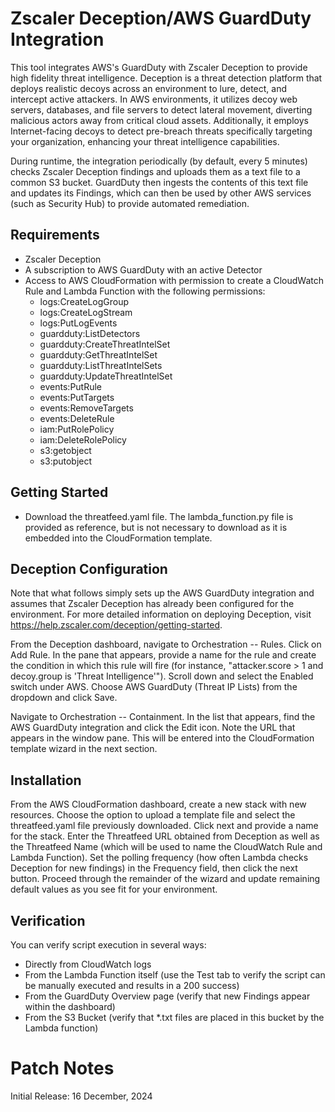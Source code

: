 # Zscaler Deception/AWS GuardDuty Integration

This tool integrates AWS's GuardDuty with Zscaler Deception to provide high fidelity threat intelligence. Deception is a threat detection platform that deploys realistic decoys across an environment to lure, detect, and intercept active attackers. In AWS environments, it utilizes decoy web servers, databases, and file servers to detect lateral movement, diverting malicious actors away from critical cloud assets. Additionally, it employs Internet-facing decoys to detect pre-breach threats specifically targeting your organization, enhancing your threat intelligence capabilities.

During runtime, the integration periodically (by default, every 5 minutes) checks Zscaler Deception findings and uploads them as a text file to a common S3 bucket. GuardDuty then ingests the contents of this text file and updates its Findings, which can then be used by other AWS services (such as Security Hub) to provide automated remediation.

## Requirements
- Zscaler Deception
- A subscription to AWS GuardDuty with an active Detector
- Access to AWS CloudFormation with permission to create a CloudWatch Rule and Lambda Function with the following permissions:
    - logs:CreateLogGroup
    - logs:CreateLogStream
    - logs:PutLogEvents
    - guardduty:ListDetectors
    - guardduty:CreateThreatIntelSet
    - guardduty:GetThreatIntelSet
    - guardduty:ListThreatIntelSets
    - guardduty:UpdateThreatIntelSet
    - events:PutRule
    - events:PutTargets
    - events:RemoveTargets
    - events:DeleteRule
    - iam:PutRolePolicy
    - iam:DeleteRolePolicy
    - s3:getobject
    - s3:putobject

## Getting Started
- Download the threatfeed.yaml file. The lambda_function.py file is provided as reference, but is not necessary to download as it is embedded into the CloudFormation template.

## Deception Configuration
Note that what follows simply sets up the AWS GuardDuty integration and assumes that Zscaler Deception has already been configured for the environment. For more detailed information on deploying Deception, visit https://help.zscaler.com/deception/getting-started.

From the Deception dashboard, navigate to Orchestration -- Rules. Click on Add Rule. In the pane that appears, provide a name for the rule and create the condition in which this rule will fire (for instance, "attacker.score > 1 and decoy.group is 'Threat Intelligence'"). Scroll down and select the Enabled switch under AWS. Choose AWS GuardDuty (Threat IP Lists) from the dropdown and click Save.

Navigate to Orchestration -- Containment. In the list that appears, find the AWS GuardDuty integration and click the Edit icon. Note the URL that appears in the window pane. This will be entered into the CloudFormation template wizard in the next section.

## Installation
From the AWS CloudFormation dashboard, create a new stack with new resources. Choose the option to upload a template file and select the threatfeed.yaml file previously downloaded. Click next and provide a name for the stack. Enter the Threatfeed URL obtained from Deception as well as the Threatfeed Name (which will be used to name the CloudWatch Rule and Lambda Function). Set the polling frequency (how often Lambda checks Deception for new findings) in the Frequency field, then click the next button. Proceed through the remainder of the wizard and update remaining default values as you see fit for your environment.

## Verification
You can verify script execution in several ways:
 - Directly from CloudWatch logs
 - From the Lambda Function itself (use the Test tab to verify the script can be manually executed and results in a 200 success)
 - From the GuardDuty Overview page (verify that new Findings appear within the dashboard)
 - From the S3 Bucket (verify that *.txt files are placed in this bucket by the Lambda function)

# Patch Notes
Initial Release: 16 December, 2024